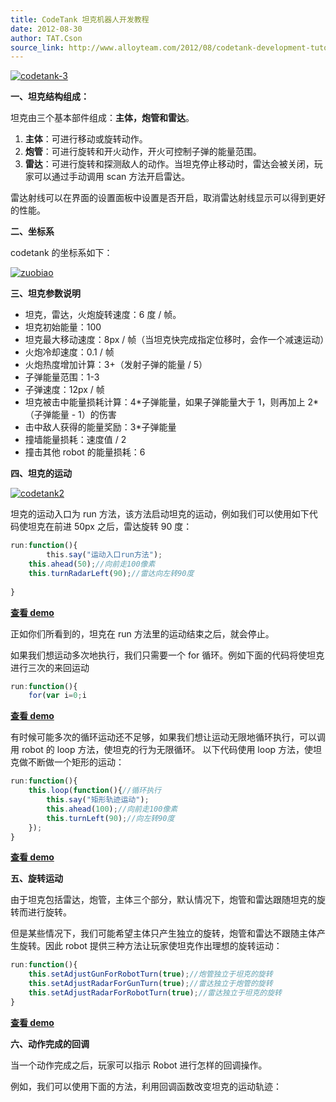 ```yaml
---
title: CodeTank 坦克机器人开发教程
date: 2012-08-30
author: TAT.Cson
source_link: http://www.alloyteam.com/2012/08/codetank-development-tutorial/
---
```


<!-- {% raw %} - for jekyll -->

[![](http://www.alloyteam.com/wp-content/uploads/2012/08/codetank-3.png "codetank-3")](http://www.alloyteam.com/wp-content/uploads/2012/08/codetank-3.png)

**一、坦克结构组成：**

坦克由三个基本部件组成：**主体，炮管和雷达**。

1.  **主体**：可进行移动或旋转动作。
2.  **炮管**：可进行旋转和开火动作，开火可控制子弹的能量范围。
3.  **雷达**：可进行旋转和探测敌人的动作。当坦克停止移动时，雷达会被关闭，玩家可以通过手动调用 scan 方法开启雷达。

雷达射线可以在界面的设置面板中设置是否开启，取消雷达射线显示可以得到更好的性能。

**二、坐标系**

codetank 的坐标系如下：

[![](http://www.alloyteam.com/wp-content/uploads/2012/08/zuobiao.jpg "zuobiao")](http://www.alloyteam.com/wp-content/uploads/2012/08/zuobiao.jpg)

 **三、坦克参数说明**

-   坦克，雷达，火炮旋转速度：6 度 / 帧。
-   坦克初始能量：100
-   坦克最大移动速度：8px / 帧（当坦克快完成指定位移时，会作一个减速运动）
-   火炮冷却速度：0.1 / 帧
-   火炮热度增加计算：3+（发射子弹的能量 / 5）
-   子弹能量范围：1-3
-   子弹速度：12px / 帧
-   坦克被击中能量损耗计算：4\*子弹能量，如果子弹能量大于 1，则再加上 2\*（子弹能量 - 1）的伤害
-   击中敌人获得的能量奖励：3\*子弹能量
-   撞墙能量损耗：速度值 / 2
-   撞击其他 robot 的能量损耗：6

**四、坦克的运动**

[![](http://www.alloyteam.com/wp-content/uploads/2012/07/codetank2.png "codetank2")](http://www.alloyteam.com/wp-content/uploads/2012/07/codetank2.png)

坦克的运动入口为 run 方法，该方法启动坦克的运动，例如我们可以使用如下代码使坦克在前进 50px 之后，雷达旋转 90 度：

```javascript
run:function(){
        this.say("运动入口run方法");
	this.ahead(50);//向前走100像素
	this.turnRadarLeft(90);//雷达向左转90度	
 
}
```

**[查看 demo](http://codetank.alloyteam.com/index.html?cmd=battle&param=instructor.runFunction "查看 demo")**

正如你们所看到的，坦克在 run 方法里的运动结束之后，就会停止。

如果我们想运动多次地执行，我们只需要一个 for 循环。例如下面的代码将使坦克进行三次的来回运动

```javascript
run:function(){
    for(var i=0;i
```

 **[查看 demo](http://codetank.alloyteam.com/index.html?cmd=battle&param=instructor.threeMove)**

有时候可能多次的循环运动还不足够，如果我们想让运动无限地循环执行，可以调用 robot 的 loop 方法，使坦克的行为无限循环。 以下代码使用 loop 方法，使坦克做不断做一个矩形的运动：

```javascript
run:function(){
	this.loop(function(){//循环执行
		this.say("矩形轨迹运动");
		this.ahead(100);//向前走100像素
		this.turnLeft(90);//向左转90度		
	});
}
```

**[查看 demo](http://codetank.alloyteam.com/index.html?cmd=battle&param=instructor.rectRun)**

**五、旋转运动**

由于坦克包括雷达，炮管，主体三个部分，默认情况下，炮管和雷达跟随坦克的旋转而进行旋转。

但是某些情况下，我们可能希望主体只产生独立的旋转，炮管和雷达不跟随主体产生旋转。因此 robot 提供三种方法让玩家使坦克作出理想的旋转运动：

```javascript
run:function(){
	this.setAdjustGunForRobotTurn(true);//炮管独立于坦克的旋转
	this.setAdjustRadarForGunTurn(true);//雷达独立于炮管的旋转
	this.setAdjustRadarForRobotTurn(true);//雷达独立于坦克的旋转
}
```

**[查看 demo](http://codetank.alloyteam.com/index.html?cmd=battle&param=instructor.turnTogether,instructor.indepentTurn)**

**六、动作完成的回调**

当一个动作完成之后，玩家可以指示 Robot 进行怎样的回调操作。

例如，我们可以使用下面的方法，利用回调函数改变坦克的运动轨迹：


<!-- {% endraw %} - for jekyll -->